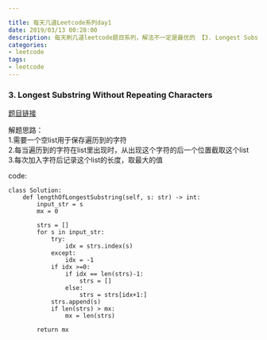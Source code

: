```yaml
---

title: 每天几道Leetcode系列day1
date: 2019/03/13 00:28:00
description: 每天刷几道leetcode题目系列，解法不一定是最优的 【3. Longest Substring Without Repeating Characters】
categories:
- leetcode
tags:
- leetcode
---
```



### 3. Longest Substring Without Repeating Characters

[题目链接](https://leetcode.com/problems/longest-substring-without-repeating-characters/)

解题思路：  
1.需要一个空list用于保存遍历到的字符  
2.每当遍历到的字符在list里出现时，从出现这个字符的后一个位置截取这个list  
3.每次加入字符后记录这个list的长度，取最大的值

code:

```
class Solution:
    def lengthOfLongestSubstring(self, s: str) -> int:
        input_str = s
        mx = 0

        strs = []
        for s in input_str:
            try:
                idx = strs.index(s)
            except:
                idx = -1
            if idx >=0:
                if idx == len(strs)-1:
                    strs = []
                else:
                    strs = strs[idx+1:]
            strs.append(s)
            if len(strs) > mx:
                mx = len(strs)

        return mx
```

